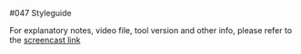 #047 Styleguide

For explanatory notes, video file, tool version and other info, please refer to the [screencast link](http://build-podcast.com/styleguide/)
